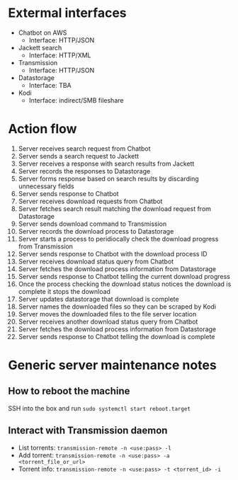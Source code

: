 # Extermal interfaces

* Chatbot on AWS
    * Interface: HTTP/JSON
* Jackett search
    * Interface: HTTP/XML
* Transmission
    * Interface: HTTP/JSON
* Datastorage
    * Interface: TBA
* Kodi
    * Interface: indirect/SMB fileshare

# Action flow

1. Server receives search request from Chatbot
2. Server sends a search request to Jackett
3. Server receives a response with search results from Jackett
4. Server records the responses to Datastorage
5. Server forms response based on search results by discarding unnecessary fields
5. Server sends response to Chatbot
6. Server receives download requests from Chatbot
7. Server fetches search result matching the download request from Datastorage
8. Server sends download command to Transmission
9. Server records the download process to Datastorage
10. Server starts a process to peridiocally check the download progress from Transmission
10. Server sends response to Chatbot with the download process ID
11. Server receives download status query from Chatbot
12. Server fetches the download process information from Datastorage
14. Server sends response to Chatbot telling the current download progress
15. Once the process checking the download status notices the download is complete it stops the download
16. Server updates datastorage that download is complete
17. Server names the downloaded files so they can be scraped by Kodi
17. Server moves the downloaded files to the file server location
18. Server receives another download status query from Chatbot
19. Server fetches the download process information from Datastorage
20. Server sends response to Chatbot telling the download is complete

# Generic server maintenance notes

## How to reboot the machine
SSH into the box and run `sudo systemctl start reboot.target`

## Interact with Transmission daemon
* List torrents: `transmission-remote -n <use:pass> -l`
* Add torrent: `transmission-remote -n <use:pass> -a <torrent_file_or_url>`
* Torrent info: `transmission-remote -n <use:pass> -t <torrent_id> -i`
